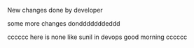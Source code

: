 New changes done by developer

some more changes dondddddddeddd


cccccc
here is none like sunil in devops
good morning
cccccc
